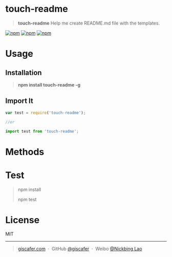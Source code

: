 # touch-readme

 > **touch-readme** Help me create README.md file with the templates.

 [![npm](https://img.shields.io/npm/v/touch-readme.svg?style=flat-square)](https://www.npmjs.com/package/touch-readme) [![npm](https://img.shields.io/npm/dt/touch-readme.svg?style=flat-square)](https://www.npmjs.com/package/touch-readme) [![npm](https://img.shields.io/npm/l/touch-readme.svg?style=flat-square)](https://www.npmjs.com/package/touch-readme)


# Usage

## Installation

> **npm install touch-readme -g**


## Import It

```js
var test = require('touch-readme');

//or

import test from 'touch-readme';
```

# Methods


# Test

> npm install
> 
> npm test


# License

MIT

---

> [giscafer.com](http://giscafer.com) &nbsp;&middot;&nbsp;
> GitHub [@giscafer](https://github.com/giscafer) &nbsp;&middot;&nbsp;
> Weibo [@Nickbing Lao](https://weibo.com/laohoubin)


